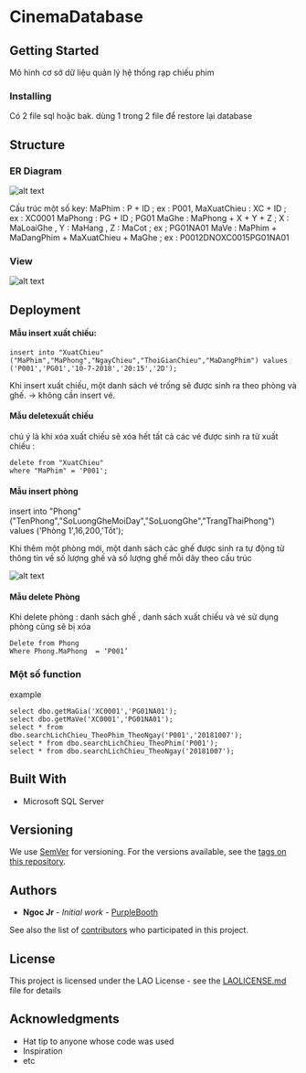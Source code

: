 # CinemaDatabase  

## Getting Started

Mô hình cơ sở dữ liệu quản lý hệ thống rạp chiếu phim

### Installing

Có 2 file sql hoặc bak. dùng 1 trong 2 file để restore lại database

## Structure

### ER Diagram

![alt text](http://url/to/img.png)

Cấu trúc một số key:
MaPhim : P + ID ; ex : P001,
MaXuatChieu : XC + ID ; ex : XC0001
MaPhong : PG + ID ; PG01
MaGhe : MaPhong + X + Y + Z ;  X : MaLoaiGhe , Y : MaHang  , Z : MaCot ; ex ; PG01NA01
MaVe : MaPhim + MaDangPhim + MaXuatChieu + MaGhe ;  ex : P0012DNOXC0015PG01NA01


### View

![alt text](http://url/to/img.png)

## Deployment

#### Mẫu insert xuất chiếu: 
```
insert into "XuatChieu"("MaPhim","MaPhong","NgayChieu","ThoiGianChieu","MaDangPhim") values
('P001','PG01','10-7-2018','20:15','2D');
```
Khi insert xuất chiếu, một danh sách vé trống sẽ được sinh ra theo phòng và ghế. → không cần insert vé.

#### Mẫu deletexuất chiếu
chú ý là khi xóa xuất chiếu sẽ xóa hết tất cả các vé được sinh ra từ xuất chiếu :
```
delete from "XuatChieu"
where "MaPhim" = 'P001';
```
#### Mẫu insert phòng
insert into "Phong"("TenPhong","SoLuongGheMoiDay","SoLuongGhe","TrangThaiPhong") values 
('Phòng 1',16,200,'Tốt');

Khi thêm một phòng mới, một danh sách các ghế được sinh ra tự động từ thông tin về số lượng ghế và số lượng ghế mỗi dãy theo cấu trúc  

![alt text](http://url/to/img.png)

#### Mẫu delete Phòng
Khi delete phòng : danh sách ghế , danh sách xuất chiếu và vé sử dụng phòng cũng sẽ bị xóa
```
Delete from Phong
Where Phong.MaPhong  = ‘P001’
```

### Một số function
example

```
select dbo.getMaGia('XC0001','PG01NA01');
select dbo.getMaVe('XC0001','PG01NA01');
select * from dbo.searchLichChieu_TheoPhim_TheoNgay('P001','20181007');
select * from dbo.searchLichChieu_TheoPhim('P001');
select * from dbo.searchLichChieu_TheoNgay('20181007');
```

#### 


## Built With

* Microsoft SQL Server

## Versioning

We use [SemVer](http://semver.org/) for versioning. For the versions available, see the [tags on this repository](https://github.com/your/project/tags). 

## Authors

* **Ngoc Jr** - *Initial work* - [PurpleBooth](https://github.com/PurpleBooth)

See also the list of [contributors](https://github.com/your/project/contributors) who participated in this project.

## License

This project is licensed under the LAO License - see the [LAOLICENSE.md](LICENSE.md) file for details

## Acknowledgments

* Hat tip to anyone whose code was used
* Inspiration
* etc

